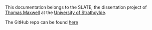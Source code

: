 This documentation belongs to the SLATE, the dissertation project of [Thomas Maxwell](http://tom-maxwell.com) at the [University of Strathcylde](http://www.strath.ac.uk/).

The GitHub repo can be found [here](https://github.com/ConfuddledPenguin/SLATE)